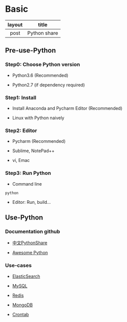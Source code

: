 # Basic

|  layout  | title |
|:-----:|:----:|
| post   | Python share|

## Pre-use-Python

### Step0: Choose Python version

* Python3.6 (Recommended)

* Python2.7 (if dependency required)

### Step1: Install

* Install Anaconda and Pycharm Editor (Recommended)

* Linux with Python naively

### Step2: Editor

* Pycharm (Recommended)

* Sublime, NotePad++

* vi, Emac

### Step3: Run Python

* Command line

```shell
python
```

* Editor: Run, build...

## Use-Python

### Documentation github

* [中文PythonShare](https://github.com/Yixiaohan/codeparkshare)

* [Awesome Python](https://github.com/vinta/awesome-python)

### Use-cases

* [ElasticSearch](./use-cases/Elasticsearch.py)

* [MySQL](./use-cases/Mysql.py)

* [Redis](./use-cases/Redis.py)

* [MongoDB](./use-cases/Mongodb.py)

* [Crontab](./use-cases/Crontab.py)
